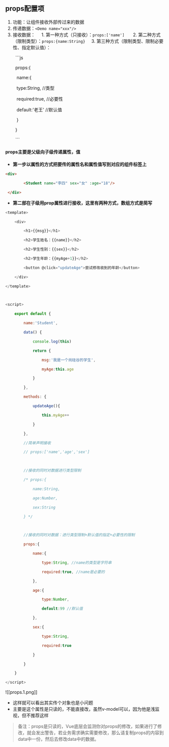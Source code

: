 ## props配置项

1. 功能：让组件接收外部传过来的数据  
2. 传递数据：```<Demo name="xxx"/>```
3. 接收数据：
    1. 第一种方式（只接收）：```props:['name'] ```
    2. 第二种方式（限制类型）：```props:{name:String}```
    3. 第三种方式（限制类型、限制必要性、指定默认值）：

  

        ```js

        props:{

         name:{

         type:String, //类型

         required:true, //必要性

         default:'老王' //默认值

         }

        }

        ```
#### props主要是父级向子级传递属性，值
- **第一步以属性的方式把要传的属性名和属性值写到对应的组件标签上**
```html
<div>

        <Student name="李四" sex="女" :age="18"/>

 </div>
```
- **第二部在子级用prop属性进行接收，这里有两种方式，数组方式是简写**
```js
<template>

    <div>

        <h1>{{msg}}</h1>

        <h2>学生姓名：{{name}}</h2>

        <h2>学生性别：{{sex}}</h2>

        <h2>学生年龄：{{myAge+1}}</h2>

        <button @click="updateAge">尝试修改收到的年龄</button>

    </div>

</template>

  

<script>

    export default {

        name:'Student',

        data() {

            console.log(this)

            return {

                msg:'我是一个尚硅谷的学生',

                myAge:this.age

            }

        },

        methods: {

            updateAge(){

                this.myAge++

            }

        },

        //简单声明接收

        // props:['name','age','sex']

  

        //接收的同时对数据进行类型限制

        /* props:{

            name:String,

            age:Number,

            sex:String

        } */

  

        //接收的同时对数据：进行类型限制+默认值的指定+必要性的限制

        props:{

            name:{

                type:String, //name的类型是字符串

                required:true, //name是必要的

            },

            age:{

                type:Number,

                default:99 //默认值

            },

            sex:{

                type:String,

                required:true

            }

        }

    }

</script>
```
![[props.1.png]]
- 这样就可以看出其实传个对象也是小问题
- 主要是这个属性是只读的，不能直接改，虽然v-model可以，因为他是浅监视，但不推荐这样
> 备注：props是只读的，Vue底层会监测你对props的修改，如果进行了修改，就会发出警告，若业务需求确实需要修改，那么请复制props的内容到data中一份，然后去修改data中的数据。
>